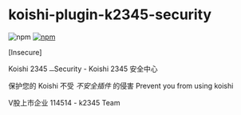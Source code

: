 # koishi-plugin-k2345-security

![npm](https://img.shields.io/npm/dm/koishi-plugin-k2345-security?style=flat-square)
[![npm](https://img.shields.io/npm/v/koishi-plugin-k2345-security?style=flat-square)](https://www.npmjs.com/package/koishi-plugin-k2345-security)

[Insecure]

Koishi 2345 <del><small style="color: #0000000A">in</small></del>Security - Koishi 2345 安全中心

保护您的 Koishi 不受 _不安全插件_ 的侵害
Prevent you from using koishi

V股上市企业 114514 -  k2345 Team

